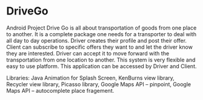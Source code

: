 # DriveGo
Android Project
Drive Go is all about transportation of goods from one place to another. It is a complete package one needs for a transporter to deal with all day to day operations. 
Driver creates their profile and post their offer. Client can subscribe to specific offers they want to and let the driver know they are interested. 
Driver can accept it to move forward with the transportation from one location to another. 
This system is very flexible and easy to use platform. This application can be accessed by Driver and Client.  
  
Libraries:
Java Animation for Splash Screen,
KenBurns view library,
Recycler view library,
Picasso library,
Google Maps API – pinpoint,
Google Maps API – autocomplete place fragement.
